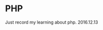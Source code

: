 # PHP
Just record my learning about php.
                                                                      2016.12.13
